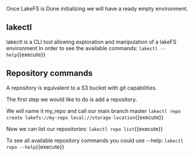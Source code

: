 Once LakeFS is Done initializing we will have a ready empty environment.

## lakectl
lakectl is a CLI tool allowing exploration and manipulation of a lakeFS environment
In order to see the available commands:
`lakectl --help`{{execute}}

## Repository commands
A repository is equivalent to a S3 bucket with git capabilities.

The first step we would like to do is add a repository. 

We will name it my_repo and call our main branch master 
`lakectl repo create lakefs://my-repo local://storage-location`{{execute}}

Now we can list our repositories:
`lakectl repo list`{{execute}}

To see all available repository commands you could use --help:
`lakectl repo --help`{{execute}}


